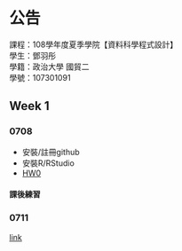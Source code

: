 ﻿# 公告

課程：108學年度夏季學院【資料科學程式設計】  
學生：鄧羽彤  
學籍：政治大學 國貿二  
學號：107301091  

## Week 1
### 0708
* 安裝/註冊github  
* 安裝R/RStudio  
* [HW0](https://github.com/YT-Deng/YT-D/blob/master/HW0.Rmd)
#### 課後練習
### 0711

[link](https://www.google.com.tw/)